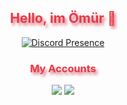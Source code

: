 <h2 align="center" style="color:#e63946;text-shadow: 3px 4px 4px rgba(205, 50, 70, 0.7);">Hello, im Ömür 👋</h2>

<div align="center">

[![Discord Presence](https://lanyard-profile-readme.vercel.app/api/368787784581906452)](https://discord.com/users/368787784581906452)  

</div>

<h3 align="center" style="color:#e63946;text-shadow: 3px 4px 4px rgba(205, 50, 70, 0.7);">My Accounts</h3>
<p align="center">
<a href="https://discord.com/users/368787784581906452" target"blank_"><img src="https://img.shields.io/badge/discord%20-7289DA.svg?&style=for-the-badge&logo=discord&logoColor=white"></a>
<a href="https://github.com/Omurxd" target"blank_"><img src="https://img.shields.io/badge/GitHub%20-191717.svg?&style=for-the-badge&logo=github&logoColor=white"></a>
